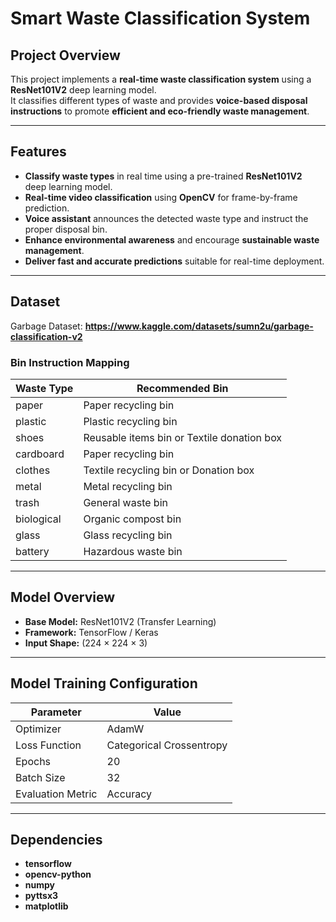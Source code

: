 # Smart Waste Classification System

## Project Overview
This project implements a **real-time waste classification system** using a **ResNet101V2** deep learning model.  
It classifies different types of waste and provides **voice-based disposal instructions** to promote **efficient and eco-friendly waste management**.

---

## Features

- **Classify waste types** in real time using a pre-trained **ResNet101V2** deep learning model.  
- **Real-time video classification** using **OpenCV** for frame-by-frame prediction.
- **Voice assistant** announces the detected waste type and instruct the proper disposal bin.
- **Enhance environmental awareness** and encourage **sustainable waste management**.  
- **Deliver fast and accurate predictions** suitable for real-time deployment.  

---

## Dataset
Garbage Dataset: **https://www.kaggle.com/datasets/sumn2u/garbage-classification-v2**

### Bin Instruction Mapping
| Waste Type | Recommended Bin                              |
| ---------- | -------------------------------------------- |
| paper      | Paper recycling bin                          |
| plastic    | Plastic recycling bin                        |
| shoes      | Reusable items bin or Textile donation box    |
| cardboard  | Paper recycling bin                          |
| clothes    | Textile recycling bin or Donation box         |
| metal      | Metal recycling bin                          |
| trash      | General waste bin                            |
| biological | Organic compost bin                          |
| glass      | Glass recycling bin                          |
| battery    | Hazardous waste bin |

  ---

## Model Overview

- **Base Model:** ResNet101V2 (Transfer Learning)
- **Framework:** TensorFlow / Keras
- **Input Shape:** (224 × 224 × 3)

---

## Model Training Configuration

| Parameter | Value |
|------------|--------|
| Optimizer | AdamW |
| Loss Function | Categorical Crossentropy |
| Epochs | 20 |
| Batch Size | 32 |
| Evaluation Metric | Accuracy |

---

## Dependencies

- **tensorflow**
- **opencv-python**
- **numpy** 
- **pyttsx3**
- **matplotlib**
